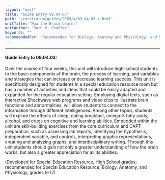 ```yaml
---
layout: "unit"
title: "Guide Entry 09.04.03"
path: "/curriculum/guides/2009/4/09.04.03.x.html"
unitTitle: "How the Brain Learns"
unitAuthor: "Ruth K. Chaffee"
keywords: ""
recommendedFor: "Recommended for Biology, Anatomy and Physiology, and Special Education, grades 9-12"
---
```

<body>
<hr/>
<h4>
Guide Entry to 09.04.03:
</h4>
<p>
Over the course of four weeks, this unit will introduce high-school students to the basic components of the brain, the process of learning, and variables and strategies that can increase or decrease learning success. This unit is specifically designed for students in a special education resource room but has a number of activities and ideas that could be easily adapted and expanded for the regular education setting. Employing digital texts, such as interactive Shockwave web programs and video clips to illustrate brain functions and abnormalities, will allow students to connect to the information through different intelligences. Among other topics, students will explore the effects of sleep, eating breakfast, omega-3 fatty acids, alcohol, and drugs on cognitive and learning abilities. Embedded within the unit are skill-building exercises from the core curriculum and CAPT preparation, such as assessing lab reports, identifying the hypothesis, independent variable, and controls, interpreting graphic representations, creating and analyzing graphs, and interdisciplinary writing. Through this unit students should gain not only a greater understanding of how the brain works, but also a greater appreciation for all its abilities.</p>
<p>
(Developed for Special Education Resource, High School grades; recommended for Special Education Resource, Biology, Anatomy, and Physiology, grades 9-12)
</p>
</body>

